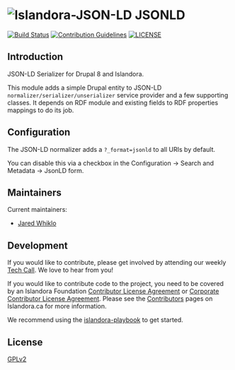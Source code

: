 # ![Islandora-JSON-LD](https://cloud.githubusercontent.com/assets/2371345/24964530/f054bddc-1f77-11e7-8b54-d04bb7b2281c.png) JSONLD
[![Build Status][1]](https://github.com/Islandora/jsonld/actions)
[![Contribution Guidelines][2]](./CONTRIBUTING.md)
[![LICENSE][3]](./LICENSE)

## Introduction

JSON-LD Serializer for Drupal 8 and Islandora.

This module adds a simple Drupal entity to JSON-LD 
`normalizer/serializer/unserializer` service provider and a few supporting 
classes. It depends on RDF module and existing fields to RDF properties 
mappings to do its job.

## Configuration

The JSON-LD normalizer adds a `?_format=jsonld` to all URIs by default.

You can disable this via a checkbox in the Configuration -> Search and Metadata -> JsonLD form.

## Maintainers

Current maintainers:

* [Jared Whiklo][4]

## Development

If you would like to contribute, please get involved by attending our weekly 
[Tech Call][5]. We love to hear from you!

If you would like to contribute code to the project, you need to be covered by 
an Islandora Foundation [Contributor License Agreement][6] or 
[Corporate Contributor License Agreement][7]. Please see the [Contributors][8]
 pages on Islandora.ca for more information.
 
 We recommend using the [islandora-playbook][9] to get started. 

## License

[GPLv2](http://www.gnu.org/licenses/gpl-2.0.txt)

[1]: https://github.com/islandora/jsonld/actions/workflows/build-8.x-1.x.yml/badge.svg
[2]: http://img.shields.io/badge/CONTRIBUTING-Guidelines-blue.svg
[3]: https://img.shields.io/badge/license-GPLv2-blue.svg?style=flat-square
[4]: https://github.com/whikloj
[5]: https://github.com/Islandora/documentation/wiki
[6]: http://islandora.ca/sites/default/files/islandora_cla.pdf
[7]: http://islandora.ca/sites/default/files/islandora_ccla.pdf
[8]: http://islandora.ca/resources/contributors
[9]: https://github.com/Islandora-Devops/islandora-playbook
